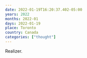 ```yaml
---
date: 2022-01-19T16:20:37.402-05:00
years: 2022
months: 2022-01
days: 2022-01-19
place: Toronto
country: Canada
categories: ["thought"]
---
```

Realizer.
